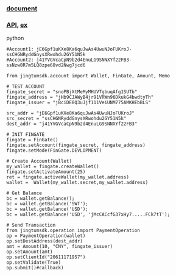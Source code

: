 ### [document](http://developer.jingtum.com/)

### [API](https://github.com/jingtum/jingtum-python-sdk), [ex](https://github.com/jingtum/jingtum-examples)
  
   python
   
    #Account1: jE6Gpf1uKXe8Ka6quJwAs4UwuNJoFUKroJ-ssCHGNRyddGnysXRwohdu2GY51N5k
    #Account2: j41YVGVcaCpN9b2d4EnuLG9SNNXYf22FB3-ssNzw8R7m5LQ8zpe68vd2Nwg7jcd6

    from jingtumsdk.account import Wallet, FinGate, Amount, Memo
    
    # TEST ACCOUNT
    fingate_secret = "snoPBjXtMeMyMHUVTgbuqAfg1SUTb"
    fingate_address = "jHb9CJAWyB4jr91VRWn96DkukG4bwdtyTh"
    fingate_issuer = "jBciDE8Q3uJjf111VeiUNM775AMKHEbBLS"
    
    src_addr = "jE6Gpf1uKXe8Ka6quJwAs4UwuNJoFUKroJ"
    src_secret = "ssCHGNRyddGnysXRwohdu2GY51N5k"
    dest_addr = "j41YVGVcaCpN9b2d4EnuLG9SNNXYf22FB3"
    
    # INIT FINGATE
    fingate = FinGate()
    fingate.setAccount(fingate_secret, fingate_address)
    fingate.setMode(FinGate.DEVLOPMENT)
    
    # Create Account(Wallet)
    my_wallet = fingate.createWallet()
    fingate.setActivateAmount(25)
    ret = fingate.activeWallet(my_wallet.address)
    wallet =  Wallet(my_wallet.secret,my_wallet.address)
    
    # Get Balance
    bc = wallet.getBalance();
    bc = wallet.getBalance('SWT');
    bc = wallet.getBalance('USD');
    bc = wallet.getBalance('USD', 'jMcCACcfG37xHy7.....FCk7tT');
    
    # Send Transaction
    from jingtumsdk.operation import PaymentOperation
    op = PaymentOperation(wallet)
    op.setDestAddress(dest_addr)
    amt = Amount(10, "CNY", fingate_issuer)
    op.setAmount(amt)
    op.setClientId("20611171957")
    op.setValidate(True)
    op.submit()#callback)
    

